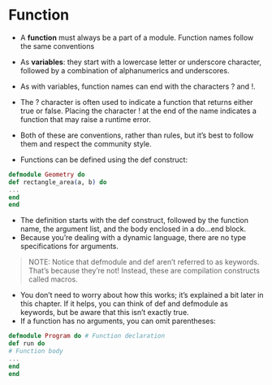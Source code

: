# Function 
 * A <b>function</b> must always be a part of a module. Function names follow the same conventions
* As <b>variables</b>: they start with a lowercase letter or underscore character, followed by a combination of alphanumerics and underscores.
* As with variables, function names can end with the characters ? and !. 
* The ? character is often used to indicate a function that returns either true or false. Placing the
character ! at the end of the name indicates a function that may raise a runtime error.

* Both of these are conventions, rather than rules, but it’s best to follow them and respect the community style.
* Functions can be defined using the def construct:
```elixir
defmodule Geometry do
def rectangle_area(a, b) do
...
end
end  
```
* The definition starts with the def construct, followed by the function name, the argument list, and the body enclosed in a do...end block. 
* Because you’re dealing with a
dynamic language, there are no type specifications for arguments.
> NOTE: Notice that defmodule and def aren’t referred to as keywords. 
> That’s because they’re not! Instead, these are compilation constructs called macros.
* You don’t need to worry about how this works; it’s explained a bit later in this
chapter. If it helps, you can think of def and defmodule as keywords, but be
aware that this isn’t exactly true.
* If a function has no arguments, you can omit parentheses:

```elixir
defmodule Program do # Function declaration
def run do
# Function body
...
end
end
```